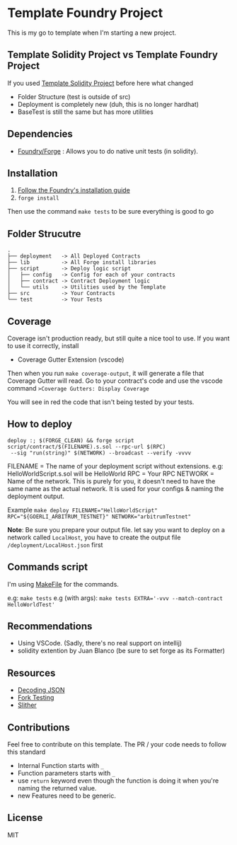 


# Template Foundry Project

This is my go to template when I'm starting a new project.

## Template Solidity Project vs Template Foundry Project
If you used [Template Solidity Project](https://github.com/0xAtum/template-solidity-project) before here what changed
- Folder Structure (test is outside of src)
- Deployment is completely new (duh, this is no longer hardhat)
- BaseTest is still the same but has more utilities


## Dependencies

- [Foundry/Forge](https://github.com/gakonst/foundry) : Allows you to do native unit tests (in solidity).

## Installation

1. [Follow the Foundry's installation guide](https://book.getfoundry.sh/getting-started/installation.html)
2. `forge install`

Then use the command `make tests` to be sure everything is good to go

## Folder Strucutre

```
.
├── deployment   -> All Deployed Contracts
├── lib          -> All Forge install libraries
├── script       -> Deploy logic script
│   ├── config   -> Config for each of your contracts
│   ├── contract -> Contract Deployment logic
│   └── utils    -> Utilities used by the Template
├── src          -> Your Contracts
└── test         -> Your Tests
```

## Coverage

Coverage isn't production ready, but still quite a nice tool to use.
If you want to use it correctly, install

- Coverage Gutter Extension (vscode)

Then when you run `make coverage-output`, it will generate a file that Coverage Gutter will read. Go to your contract's code and use the vscode command `>Coverage Gutters: Display Coverage`

You will see in red the code that isn't being tested by your tests.

## How to deploy

    deploy :; $(FORGE_CLEAN) && forge script script/contract/$(FILENAME).s.sol --rpc-url $(RPC)
     --sig "run(string)" $(NETWORK) --broadcast --verify -vvvv

FILENAME = The name of your deployment script without extensions. e.g: HelloWorldScript.s.sol will be HelloWorld
RPC = Your RPC 
NETWORK = Name of the network. This is purely for you, it doesn't need to have the same name as the actual network. It is used for your configs & naming the deployment output.

Example
`make deploy FILENAME="HelloWorldScript" RPC="${GOERLI_ARBITRUM_TESTNET}" NETWORK="arbitrumTestnet"`

**Note**: Be sure you prepare your output file. let say you want to deploy on a network called `LocalHost`, you have to create the output file `/deployment/LocalHost.json` first

## Commands script
I'm using
[MakeFile](https://github.com/0xAtum/template-foundry-project/blob/main/Makefile)
for the commands.

e.g: `make tests`
e.g (with args): `make tests EXTRA='-vvv --match-contract HelloWorldTest'`

## Recommendations
- Using VSCode. (Sadly, there's no real support on intellij)
- solidity extention by Juan Blanco (be sure to set forge as its Formatter)


## Resources
- [Decoding JSON](https://book.getfoundry.sh/cheatcodes/parse-json?highlight=json#decoding-json-objects-into-solidity-structs)
- [Fork Testing](https://book.getfoundry.sh/forge/fork-testing?highlight=fork#forking-cheatcodes)
- [Slither](https://github.com/crytic/slither/wiki/Usage)


## Contributions
Feel free to contribute on this template. The PR / your code needs to follow this standard
- Internal Function starts with `_` 
- Function parameters starts with `_`
- use `return` keyword even though the function is doing it when you're naming the returned value.
- new Features need to be generic.

## License
MIT
